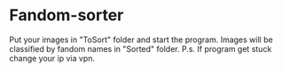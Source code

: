 # Fandom-sorter
Put your images in "ToSort" folder and start the program.
Images will be classified by fandom names in "Sorted" folder.
P.s. If program get stuck change your ip via vpn.
